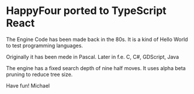 # HappyFour ported to TypeScript React

The Engine Code has been made back in the 80s.
It is a kind of Hello World to test programming languages.

Originally it has been mede in Pascal.
Later in f.e.  C, C#, GDScript, Java

The engine has a fixed search depth of nine half moves.
It uses alpha beta pruning to reduce tree size.

Have fun!
Michael
